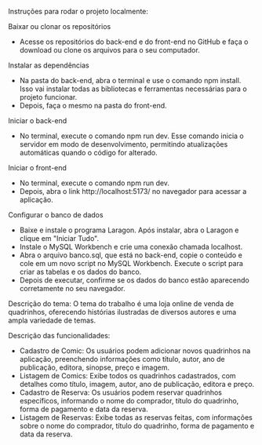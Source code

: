 Instruções para rodar o projeto localmente:

Baixar ou clonar os repositórios
- Acesse os repositórios do back-end e do front-end no GitHub e faça o download ou clone os arquivos para o seu computador.

Instalar as dependências
- Na pasta do back-end, abra o terminal e use o comando npm install. Isso vai instalar todas as bibliotecas e ferramentas necessárias para o projeto funcionar.
- Depois, faça o mesmo na pasta do front-end.

Iniciar o back-end
- No terminal, execute o comando npm run dev. Esse comando inicia o servidor em modo de desenvolvimento, permitindo atualizações automáticas quando o código for alterado.

Iniciar o front-end
- No terminal, execute o comando npm run dev.
- Depois, abra o link http://localhost:5173/ no navegador para acessar a aplicação.

Configurar o banco de dados
- Baixe e instale o programa Laragon. Após instalar, abra o Laragon e clique em "Iniciar Tudo".
- Instale o MySQL Workbench e crie uma conexão chamada localhost.
- Abra o arquivo banco.sql, que está no back-end, copie o conteúdo e cole em um novo script no MySQL Workbench. Execute o script para criar as tabelas e os dados do banco.
- Depois de executar, confirme se os dados do banco estão aparecendo corretamente no seu navegador.


Descrição do tema: O tema do trabalho é uma loja online de venda de quadrinhos, oferecendo histórias ilustradas de diversos autores e uma ampla variedade de temas.


Descrição das funcionalidades:

- Cadastro de Comic: Os usuários podem adicionar novos quadrinhos na aplicação, preenchendo informações como título, autor, ano de publicação, editora, sinopse, preço e imagem.
- Listagem de Comics: Exibe todos os quadrinhos cadastrados, com detalhes como título, imagem, autor, ano de publicação, editora e preço.
- Cadastro de Reserva: Os usuários podem reservar quadrinhos específicos, informando o nome do comprador, título do quadrinho, forma de pagamento e data da reserva.
- Listagem de Reservas: Exibe todas as reservas feitas, com informações sobre o nome do comprador, título do quadrinho, forma de pagamento e data da reserva.
